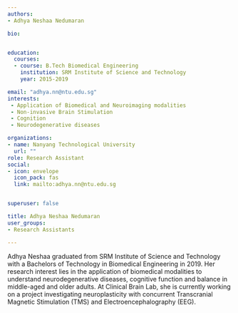 ```yaml
---
authors:
- Adhya Neshaa Nedumaran

bio: 


education:
  courses:
  - course: B.Tech Biomedical Engineering
    institution: SRM Institute of Science and Technology 
    year: 2015-2019

email: "adhya.nn@ntu.edu.sg"
interests:
 - Application of Biomedical and Neuroimaging modalities
 - Non-invasive Brain Stimulation
 - Cognition
 - Neurodegenerative diseases

organizations:
- name: Nanyang Technological University
  url: ""
role: Research Assistant
social:
- icon: envelope
  icon_pack: fas
  link: mailto:adhya.nn@ntu.edu.sg


superuser: false

title: Adhya Neshaa Nedumaran
user_groups:
- Research Assistants

---
```

Adhya Neshaa graduated from SRM Institute of Science and Technology with a Bachelors of Technology in Biomedical Engineering in 2019. Her research interest lies in the application of biomedical modalities to understand neurodegenerative diseases, cognitive function and balance in middle-aged and older adults. At Clinical Brain Lab, she is currently working on a project investigating neuroplasticity with concurrent Transcranial Magnetic Stimulation (TMS) and Electroencephalography (EEG). 
